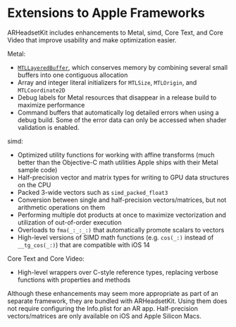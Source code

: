 # Extensions to Apple Frameworks

ARHeadsetKit includes enhancements to Metal, simd, Core Text, and Core Video that improve usability and make optimization easier.

Metal:
- [`MTLLayeredBuffer`](/articles/layered-buffer.md), which conserves memory by combining several small buffers into one contiguous allocation
- Array and integer literal initializers for `MTLSize`, `MTLOrigin`, and `MTLCoordinate2D`
- Debug labels for Metal resources that disappear in a release build to maximize performance
- Command buffers that automatically log detailed errors when using a debug build. Some of the error data can only be accessed when shader validation is enabled.

simd:
- Optimized utility functions for working with affine transforms (much better than the Objective-C math utilities Apple ships with their Metal sample code)
- Half-precision vector and matrix types for writing to GPU data structures on the CPU
- Packed 3-wide vectors such as `simd_packed_float3`
- Conversion between single and half-precision vectors/matrices, but not arithmetic operations on them
- Performing multiple dot products at once to maximize vectorization and utilization of out-of-order execution
- Overloads to `fma(_:_:_:)` that automatically promote scalars to vectors
- High-level versions of SIMD math functions (e.g. `cos(_:)` instead of `__tg_cos(_:)`) that are compatible with iOS 14

Core Text and Core Video:
- High-level wrappers over C-style reference types, replacing verbose functions with properties and methods

Although these enhancements may seem more appropriate as part of an separate framework, they are bundled with ARHeadsetKit. Using them does not require configuring the Info.plist for an AR app. Half-precision vectors/matrices are only available on iOS and Apple Silicon Macs.
